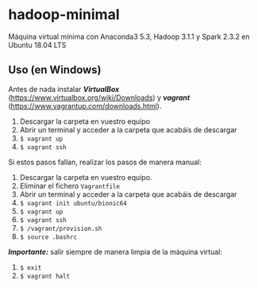 # hadoop-minimal
Máquina virtual mínima con Anaconda3 5.3, Hadoop 3.1.1 y Spark 2.3.2 en Ubuntu 18.04 LTS

## Uso (en Windows)

Antes de nada instalar ***VirtualBox*** (<https://www.virtualbox.org/wiki/Downloads>) y ***vagrant*** (<https://www.vagrantup.com/downloads.html>).

1. Descargar la carpeta en vuestro equipo
1. Abrir un terminal y acceder a la carpeta que acabáis de descargar
1. `$ vagrant up`
1. `$ vagrant ssh`


Si estos pasos fallan, realizar los pasos de manera manual:

1. Descargar la carpeta en vuestro equipo.
1. Eliminar el fichero `Vagrantfile`
1. Abrir un terminal y acceder a la carpeta que acabáis de descargar
1. `$ vagrant init ubuntu/bionic64`
1. `$ vagrant up`
1. `$ vagrant ssh`
1. `$ /vagrant/provision.sh`
1. `$ source .bashrc`


***Importante:*** salir siempre de manera limpia de la máquina virtual:

1. `$ exit`
1. `$ vagrant halt`